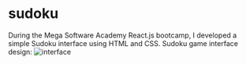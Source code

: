 # sudoku
During the Mega Software Academy React.js bootcamp, I developed a simple Sudoku interface using HTML and CSS.
Sudoku game interface design:
 ![interface](https://github.com/Nurvural/sudoku/assets/56086739/00bf5576-a121-4b04-a684-7e5cf54c4294)

